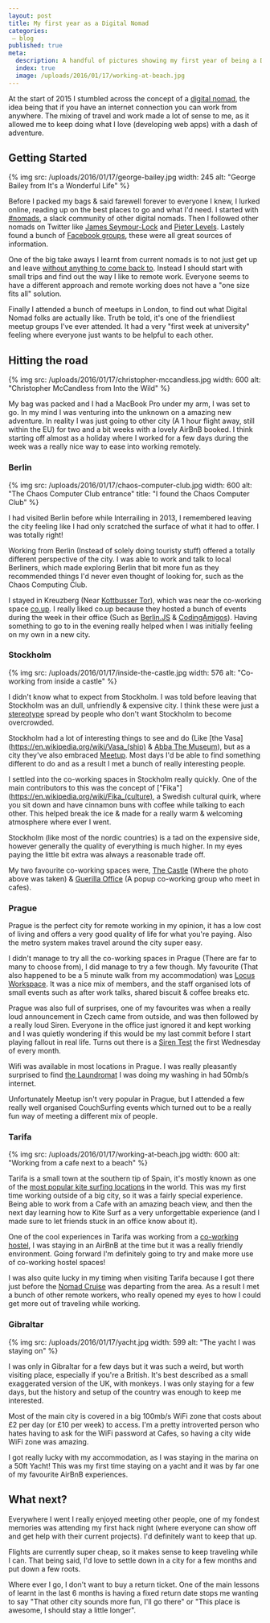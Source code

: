 ```yaml
---
layout: post
title: My first year as a Digital Nomad
categories:
 – blog
published: true
meta:
  description: A handful of pictures showing my first year of being a Digital Nomad.
  index: true
  image: /uploads/2016/01/17/working-at-beach.jpg
---
```


At the start of 2015 I stumbled across the concept of a [digital nomad](https://en.wikipedia.org/wiki/Digital_nomad), the idea being that if you have an internet connection you can work from anywhere. 
The mixing of travel and work made a lot of sense to me, as it allowed me to keep doing what I love (developing web apps) with a dash of adventure. 

## Getting Started

{% img src: /uploads/2016/01/17/george-bailey.jpg width: 245 alt: "George Bailey from It's a Wonderful Life" %}

Before I packed my bags & said farewell forever to everyone I knew, I lurked online, reading up on the best places to go and what I'd need. 
I started with [#nomads](https://hashtagnomads.com/), a slack community of other digital nomads. Then I followed other nomads on Twitter like [James Seymour-Lock](https://twitter.com/JamesSLock) and [Pieter Levels](https://twitter.com/levelsio). Lastely found a bunch of [Facebook groups](https://www.facebook.com/search/top/?q=Digital%20Nomad), these were all great sources of information.

One of the big take aways I learnt from current nomads is to not just get up and leave [without anything to come back to](https://twitter.com/levelsio/status/683106214536962048). Instead I should start with small trips and find out the way I like to remote work. Everyone seems to have a different approach and remote working does not have a "one size fits all" solution.

Finally I attended a bunch of meetups in London, to find out what Digital Nomad folks are actually like. Truth be told, it's one of the friendliest meetup groups I've ever attended. It had a very "first week at university" feeling where everyone just wants to be helpful to each other. 

## Hitting the road

{% img src: /uploads/2016/01/17/christopher-mccandless.jpg width: 600 alt: "Christopher McCandless from Into the Wild" %}

My bag was packed and I had a MacBook Pro under my arm, I was set to go. In my mind I was venturing into the unknown on a amazing new adventure. 
In reality I was just going to other city (A 1 hour flight away, still within the EU) for two and a bit weeks with a lovely AirBnB booked. I think starting off almost as a holiday where I worked for a few days during the week was a really nice way to ease into working remotely.

### Berlin

{% img src: /uploads/2016/01/17/chaos-computer-club.jpg width: 600 alt: "The Chaos Computer Club entrance" title: "I found the Chaos Computer Club" %}

I had visited Berlin before while Interrailing in 2013, I remembered leaving the city feeling like I had only scratched the surface of what it had to offer. I was totally right!

Working from Berlin (Instead of solely doing touristy stuff) offered a totally different perspective of the city. I was able to work and talk to local Berliners, which made exploring Berlin that bit more fun as they recommended things I'd never even thought of looking for, such as the Chaos Computing Club.

I stayed in Kreuzberg (Near [Kottbusser Tor](https://www.youtube.com/watch?v=6ILpaR_I9pw&feature=youtu.be&t=39s)), which was near the co-working space [co.up](http://co-up.de/). I really liked co.up because they hosted a bunch of events during the week in their office (Such as [Berlin.JS](http://berlinjs.org/) & [CodingAmigos](http://www.meetup.com/CodingAmigos/)). Having something to go to in the evening really helped when I was initially feeling on my own in a new city.

### Stockholm

{% img src: /uploads/2016/01/17/inside-the-castle.jpg width: 576 alt: "Co-working from inside a castle" %}

I didn't know what to expect from Stockholm. I was told before leaving that Stockholm was an dull, unfriendly & expensive city. I think these were just a [stereotype](https://www.youtube.com/watch?v=2OSLXjsqmXg) spread by people who don't want Stockholm to become overcrowded.

Stockholm had a lot of interesting things to see and do (Like [the Vasa](https://en.wikipedia.org/wiki/Vasa_(ship) & [Abba The Museum](http://www.abbathemuseum.com/)), but as a city they've also embraced [Meetup](http://www.meetup.com/find/?allMeetups=true&radius=5&userFreeform=Stockholm%2C+Sweden). Most days I'd be able to find something different to do and as a result I met a bunch of really interesting people.

I settled into the co-working spaces in Stockholm really quickly. One of the main contributors to this was the concept of ["Fika"](https://en.wikipedia.org/wiki/Fika_(culture), a Swedish cultural quirk, where you sit down and have cinnamon buns with coffee while talking to each other. This helped break the ice & made for a really warm & welcoming atmosphere where ever I went.

Stockholm (like most of the nordic countries) is a tad on the expensive side, however generally the quality of everything is much higher. In my eyes paying the little bit extra was always a reasonable trade off.

My two favourite co-working spaces were, [The Castle](https://www.facebook.com/thecastlesthlm) (Where the photo above was taken) & [Guerilla Office](http://www.meetup.com/Guerilla-Office/) (A popup co-working group who meet in cafes).

### Prague

Prague is the perfect city for remote working in my opinion, it has a low cost of living and offers a very good quality of life for what you're paying. Also the metro system makes travel around the city super easy.

I didn't manage to try all the co-working spaces in Prague (There are far to many to choose from), I did manage to try a few though. 
My favourite (That also happened to be a 5 minute walk from my accommodation) was [Locus Workspace](http://en.locusworkspace.cz/). It was a nice mix of members, and the staff organised lots of small events such as after work talks, shared biscuit & coffee breaks etc.

Prague was also full of surprises, one of my favourites was when a really loud announcement in Czech came from outside, and was then followed by a really loud Siren. Everyone in the office just ignored it and kept working and I was quietly wondering if this would be my last commit before I start playing fallout in real life. Turns out there is a [Siren Test](https://www.youtube.com/watch?v=UbrmSrlEwtk) the first Wednesday of every month.

Wifi was available in most locations in Prague. I was really pleasantly surprised to find [the Laundromat](http://praguelaundromat.cz/) I was doing my washing in had 50mb/s internet.

Unfortunately Meetup isn't very popular in Prague, but I attended a few really well organised CouchSurfing events which turned out to be a really fun way of meeting a different mix of people.


### Tarifa

{% img src: /uploads/2016/01/17/working-at-beach.jpg width: 600 alt: "Working from a cafe next to a beach" %}

Tarifa is a small town at the southern tip of Spain, it's mostly known as one of the [most popular kite surfing locations](https://en.wikipedia.org/wiki/Kitesurfing_locations#Spain) in the world. This was my first time working outside of a big city, so it was a fairly special experience. Being able to work from a Cafe with an amazing beach view, and then the next day learning how to Kite Surf as a very unforgettable experience (and I made sure to let friends stuck in an office know about it). 

One of the cool experiences in Tarifa was working from a [co-working hostel](https://www.facebook.com/lacocotera.tarifa?fref=ts), I was staying in an AirBnB at the time but it was a really friendly environment. Going forward I'm definitely going to try and make more use of co-working hostel spaces!

I was also quite lucky in my timing when visiting Tarifa because I got there just before the [Nomad Cruise](http://www.nomadcruise.com/) was departing from the area. 
As a result I met a bunch of other remote workers, who really opened my eyes to how I could get more out of traveling while working. 

### Gibraltar

{% img src: /uploads/2016/01/17/yacht.jpg width: 599 alt: "The yacht I was staying on" %}

I was only in Gibraltar for a few days but it was such a weird, but worth visiting place, especially if you're a British. It's best described as a small exaggerated version of the UK, with monkeys. I was only staying for a few days, but the history and setup of the country was enough to keep me interested. 

Most of the main city is covered in a big 100mb/s WiFi zone that costs about £2 per day (or £10 per week) to access. I'm a pretty introverted person who hates having to ask for the WiFi password at Cafes, so having a city wide WiFi zone was amazing.

I got really lucky with my accommodation, as I was staying in the marina on a 50ft Yacht! This was my first time staying on a yacht and it was by far one of my favourite AirBnB experiences. 

## What next?

Everywhere I went I really enjoyed meeting other people, one of my fondest memories was attending my first hack night (where everyone can show off and get help with their current projects). I'd definitely want to keep that up.

Flights are currently super cheap, so it makes sense to keep traveling while I can. That being said, I'd love to settle down in a city for a few months and put down a few roots.

Where ever I go, I don't want to buy a return ticket. One of the main lessons of learnt in the last 6 months is having a fixed return date stops me wanting to say "That other city sounds more fun, I'll go there" or "This place is awesome, I should stay a little longer".
